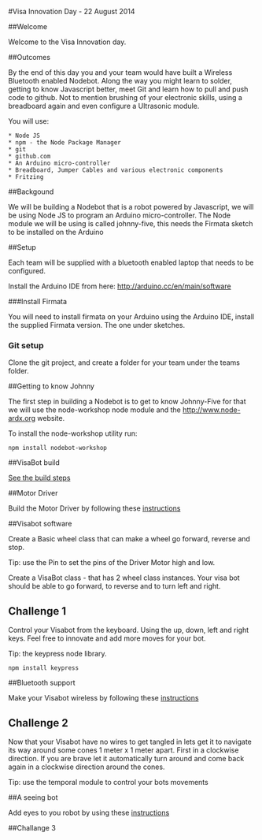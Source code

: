 #Visa Innovation Day - 22 August 2014


##Welcome

Welcome to the Visa Innovation day.

##Outcomes

By the end of this day you and your team would have built a Wireless Bluetooth enabled Nodebot. Along the way you might learn to solder, getting to know Javascript better, meet Git and learn how to pull and push code to github. Not to mention brushing of your electronic skills, using a breadboard again and even configure a Ultrasonic module. 

You will use:

	* Node JS
	* npm - the Node Package Manager
	* git
	* github.com
	* An Arduino micro-controller
	* Breadboard, Jumper Cables and various electronic components
	* Fritzing	

##Backgound

We will be building a Nodebot that is a robot powered by Javascript, we will be using Node JS to program an Arduino micro-controller. The Node module we will be using is called johnny-five, this needs the Firmata sketch to be installed on the Arduino

##Setup
 
Each team will be supplied with a bluetooth enabled laptop that needs to be configured.

Install the Arduino IDE from here: http://arduino.cc/en/main/software

###Install Firmata

You will need to install firmata on your Arduino using the Arduino IDE, install the supplied Firmata version. The one under sketches.

### Git setup

Clone the git project, and create a folder for your team under the teams folder.

##Getting to know Johnny

The first step in building a Nodebot is to get to know Johnny-Five for that we will use the node-workshop node module and the http://www.node-ardx.org website.

To install the node-workshop utility run:
	
	npm install nodebot-workshop 



##VisaBot build

[See the build steps](./VisaBotBuild.md)

##Motor Driver

Build the Motor Driver by following these [instructions](./MotorDriver.md)

##Visabot software

Create a Basic wheel class that can make a wheel go forward, reverse and stop.

Tip: use the Pin to set the pins of the Driver Motor high and low.

Create a VisaBot class - that has 2 wheel class instances. Your visa bot should be able to go forward, to reverse and to turn left and right.

## Challenge 1

Control your Visabot from the keyboard. Using the up, down, left and right keys. Feel free to innovate and add more moves for your bot.

Tip: the keypress node library.
	
	npm install keypress

##Bluetooth support

Make your Visabot wireless by following these [instructions](./BluetoothSetup.md)

## Challenge 2

Now that your Visabot have no wires to get tangled in lets get it to navigate its way around some cones 1 meter x 1 meter apart. First in a clockwise direction. If you are brave let it automatically turn around and come back again in a clockwise direction around the cones.

Tip: use the temporal module to control your bots movements

##A seeing bot

Add eyes to you robot by using these [instructions](./UltraSonicSupport.md)

##Challange 3





